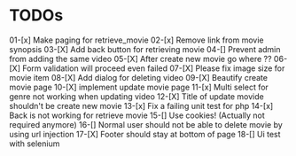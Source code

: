# TODOs
01-[x] Make paging for retrieve_movie
02-[x] Remove link from movie synopsis
03-[X] Add back button for retrieving movie
04-[] Prevent admin from adding the same video
05-[X] After create new movie go where ??
06-[X] Form validation will proceed even failed
07-[X] Please fix image size for movie item
08-[X] Add dialog for deleting video
09-[X] Beautify create movie page
10-[X] implement update movie page
11-[x] Multi select for genre not working when updating video
12-[X] Title of update movide shouldn't be create new movie
13-[x] Fix a failing unit test for php
14-[x] Back is not working for retrieve movie
15-[] Use cookies! (Actually not required anymore)
16-[] Normal user should not be able to delete movie by using url injection
17-[X] Footer should stay at bottom of page
18-[] Ui test with selenium